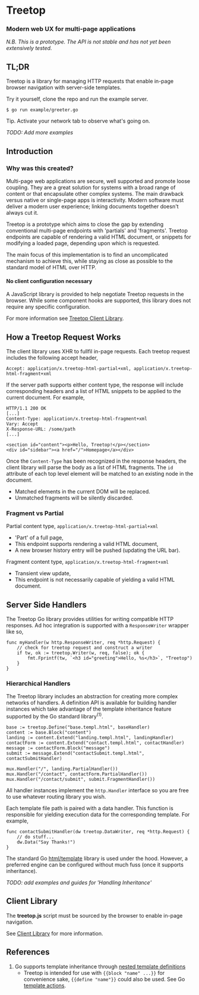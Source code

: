 # Treetop

### Modern web UX for multi-page applications

_N.B. This is a prototype. The API is not stable and has not yet been extensively tested._

## TL;DR

Treetop is a library for managing HTTP requests that enable in-page browser navigation with server-side templates.

Try it yourself, clone the repo and run the example server.

    $ go run example/greeter.go

Tip. Activate your network tab to observe what's going on.

_TODO: Add more examples_

## Introduction

### Why was this created?

Multi-page web applications are secure, well supported and promote loose coupling. They are a great solution for systems with a broad range of content or that encapsulate other complex systems. The main drawback versus native or single-page apps is interactivity. Modern software must deliver a modern user experience; linking documents together doesn't always cut it.

Treetop is a prototype which aims to close the gap by extending conventional multi-page endpoints with 'partials' and 'fragments'. Treetop endpoints are capable of rendering a valid HTML document, or snippets for modifying a loaded page, depending upon which is requested.

The main focus of this implementation is to find an uncomplicated mechanism to achieve this, while staying as close as possible to the standard model of HTML over HTTP.

#### No client configuration necessary

A JavaScript library is provided to help negotiate Treetop requests in the browser. While some component hooks are supported, this library does not require any specific configuration.

For more information see [Treetop Client Library](https://github.com/rur/treetop-client).


## How a Treetop Request Works

The client library uses XHR to fullfil in-page requests. Each treetop request includes the following accept header,

    Accept: application/x.treetop-html-partial+xml, application/x.treetop-html-fragment+xml

If the server path supports either content type, the response will include corresponding headers and a list of HTML snippets
to be applied to the current document. For example,

    HTTP/1.1 200 OK
    [...]
    Content-Type: application/x.treetop-html-fragment+xml
    Vary: Accept
    X-Response-URL: /some/path
    [...]

    <section id="content"><p>Hello, Treetop!</p></section>
    <div id="sidebar"><a href="/">Homepage</a></div>

Once the `Content-Type` has been recognized in the response headers, the client library will parse the body as a list of HTML fragments. The `id` attribute of each top level element will be matched to an existing node in the document.

* Matched elements in the current DOM will be replaced.
* Unmatched fragments will be silently discarded.


### Fragment vs Partial

Partial content type, `application/x.treetop-html-partial+xml`

* 'Part' of a full page,
* This endpoint supports rendering a valid HTML document,
* A new browser history entry will be pushed (updating the URL bar).

Fragment content type, `application/x.treetop-html-fragment+xml`

* Transient view update,
* This endpoint is not necessarily capable of yielding a valid HTML document.

## Server Side Handlers

The Treetop Go library provides utilities for writing compatible HTTP responses. Ad hoc integration is supported with a `ResponseWriter` wrapper like so,

    func myHandler(w http.ResponseWriter, req *http.Request) {
        // check for treetop request and construct a writer
        if tw, ok := treetop.Writer(w, req, false); ok {
            fmt.Fprintf(tw, `<h3 id="greeting">Hello, %s</h3>`, "Treetop")
        }
    }

### Hierarchical Handlers

The Treetop library includes an abstraction for creating more complex networks of handlers. A definition API is available for building handler instances which take advantage of the template inheritance feature supported by the Go standard library<sup>(1)</sup>.

    base := treetop.Define("base.templ.html", baseHandler)
    content := base.Block("content")
    landing := content.Extend("landing.templ.html", landingHandler)
    contactForm := content.Extend("contact.templ.html", contactHandler)
    message := contactForm.Block("message")
    submit := message.Extend("contactSubmit.templ.html", contactSubmitHandler)

    mux.Handler("/", landing.PartialHandler())
    mux.Handler("/contact", contactForm.PartialHandler())
    mux.Handler("/contact/submit", submit.FragmentHandler())

All handler instances implement the `http.Handler` interface so you are free to use whatever routing library you wish.

Each template file path is paired with a data handler. This function is responsible for yielding execution data for the corresponding template. For example,

    func contactSubmitHandler(dw treetop.DataWriter, req *http.Request) {
        // do stuff...
        dw.Data("Say Thanks!")
    }

The standard Go [html/template](https://golang.org/pkg/html/template/) library is used under the hood. However, a preferred engine can be configured without much fuss (once it supports inheritance).

_TODO: add examples and guides for 'Handling Inheritance'_

## Client Library

The __treetop.js__ script must be sourced by the browser to enable in-page navigation.

See [Client Library](https://github.com/rur/treetop-client) for more information.


## References
1. Go supports template inheritance through [nested template definitions](https://tip.golang.org/pkg/text/template/#hdr-Nested_template_definitions)
    * Treetop is intended for use with `{{block "name" ...}}` for convenience sake, `{{define "name"}}` could also be used. See Go [template actions](https://tip.golang.org/pkg/text/template/#hdr-Actions).
